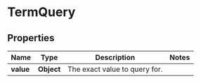 # TermQuery

## Properties
Name | Type | Description | Notes
------------ | ------------- | ------------- | -------------
**value** | **Object** | The exact value to query for. | 
